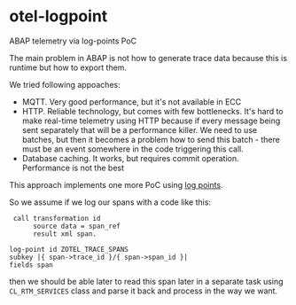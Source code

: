 # otel-logpoint
ABAP telemetry via log-points PoC

The main problem in ABAP is not how to generate trace data because this is runtime but how to export them.

We tried following appoaches:
- MQTT. Very good performance, but it's not available in ECC
- HTTP. Reliable technology, but comes with few bottlenecks. It's hard to make real-time telemetry using HTTP because if every message being sent separately that will be a performance killer. We need to use batches, but then it becomes a problem how to send this batch - there must be an event somewhere in the code triggering this call.
- Database caching. It works, but requires commit operation. Performance is not the best

This approach implements one more PoC using [log points](https://help.sap.com/doc/abapdocu_latest_index_htm/latest/en-US/abaplog-point.htm).

So we assume if we log our spans with a code like this:
```
 call transformation id
      source data = span_ref
      result xml span.

log-point id ZOTEL_TRACE_SPANS
subkey |{ span->trace_id }/{ span->span_id }|
fields span
```

then we should be able later to read this span later in a separate task using `CL_RTM_SERVICES` class and parse it back and process in the way we want.


